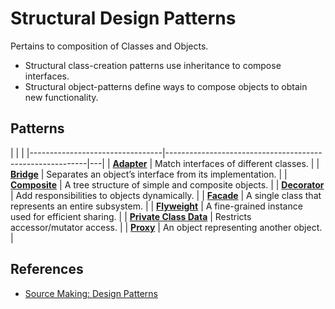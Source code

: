 # Structural Design Patterns

Pertains to composition of Classes and Objects.

-   Structural class-creation patterns use inheritance to compose interfaces.
-   Structural object-patterns define ways to compose objects to obtain new functionality.

## Patterns

|                                 |                                                          |
|---------------------------------|----------------------------------------------------------|---|
| [**Adapter**](./adapter.md)     | Match interfaces of different classes.                   |
| [**Bridge**](./bridge.md)       | Separates an object’s interface from its implementation. |
| [**Composite**](./composite.md) | A tree structure of simple and composite objects.        |
| [**Decorator**](./decorator.md) | Add responsibilities to objects dynamically.             |
| [**Facade**]()                  | A single class that represents an entire subsystem.      |
| [**Flyweight**](./flyweight.md) | A fine-grained instance used for efficient sharing.      |
| [**Private Class Data**]()      | Restricts accessor/mutator access.                       |
| [**Proxy**](./proxy.md)         | An object representing another object.                   |

## References

-   [Source Making: Design Patterns][source_making]

[source_making]: https://sourcemaking.com/design_patterns "Source Making: Design Patterns"
